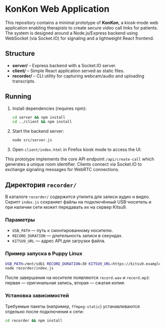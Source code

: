 # KonKon Web Application

This repository contains a minimal prototype of **KonKon**, a kiosk-mode web application enabling therapists to create secure video call links for patients. The system is designed around a Node.js/Express backend using WebSocket (via Socket.IO) for signaling and a lightweight React frontend.

## Structure

- **server/** – Express backend with a Socket.IO server.
- **client/** – Simple React application served as static files.
- **recorder/** – CLI utility for capturing webcam/audio and uploading
  transcripts.

## Running

1. Install dependencies (requires npm):
   ```bash
   cd server && npm install
   cd ../client && npm install
   ```
2. Start the backend server:
   ```bash
   node src/server.js
   ```
3. Open `client/index.html` in Firefox kiosk mode to access the UI.

This prototype implements the core API endpoint `/api/create-call` which generates a unique room identifier. Clients connect via Socket.IO to exchange signaling messages for WebRTC connections.

## Директория `recorder/`

В каталоге `recorder/` содержится утилита для записи аудио и видео. Скрипт `index.js` сохраняет файлы на подключённый USB-носитель и при наличии сети может передавать их на сервер Kitsu9.

### Параметры

- `USB_PATH` — путь к смонтированному носителю.
- `RECORD_DURATION` — длительность записи в секундах.
- `KITSU9_URL` — адрес API для загрузки файла.

### Пример запуска в Puppy Linux

```bash
USB_PATH=/mnt/sdb1 RECORD_DURATION=30 KITSU9_URL=https://kitsu9.example \
node recorder/index.js
```

После завершения на носителе появляются `record.wav` и `record.mp3`: первая — оригинальная запись, вторая — сжатая копия.

### Установка зависимостей

Требуемые пакеты (например, `ffmpeg-static`) устанавливаются отдельно после подключения к сети:

```bash
cd recorder && npm install
```
